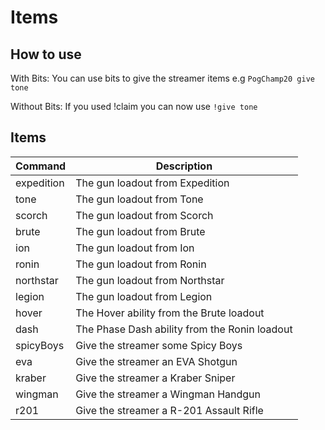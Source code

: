 # Items

## How to use
With Bits:
  You can use bits to give the streamer items e.g ``PogChamp20 give tone``

Without Bits:
  If you used !claim you can now use ``!give tone``

## Items

|Command|Description|
|---|---|
|expedition|The gun loadout from Expedition|
|tone|The gun loadout from Tone|
|scorch|The gun loadout from Scorch|
|brute|The gun loadout from Brute|
|ion|The gun loadout from Ion|
|ronin|The gun loadout from Ronin|
|northstar|The gun loadout from Northstar|
|legion|The gun loadout from Legion|
|hover|The Hover ability from the Brute loadout|
|dash|The Phase Dash ability from the Ronin loadout|
|spicyBoys|Give the streamer some Spicy Boys|
|eva|Give the streamer an EVA Shotgun|
|kraber|Give the streamer a Kraber Sniper|
|wingman|Give the streamer a Wingman Handgun|
|r201|Give the streamer a R-201 Assault Rifle|
